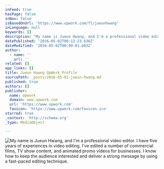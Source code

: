 ```yaml
---
inFeed: true
hasPage: false
inNav: false
isBasedOnUrl: 'https://www.upwork.com/fl/jueunhwang'
inLanguage: null
keywords: []
description: "My name is Jueun Hwang, and I'm a professional video editor. I have five years of experiences in video editing. I've edited a number of commercial films, TV show content, and animated promo videos for businesses. I know how to keep the audience interested and deliver a strong message by using a fast-paced editing technique."
datePublished: '2016-05-02T00:12:23.636Z'
dateModified: '2016-05-02T00:09:01.603Z'
author:
  - name: ''
    url: ''
related: []
app_links: []
title: Jueun Hawng UpWork Profile
sourcePath: _posts/2016-05-01-jueun-hwang.md
published: true
authors: []
publisher:
  name: Upwork
  domain: www.upwork.com
  url: 'https://www.upwork.com'
  favicon: 'https://www.upwork.com/favicon.ico'
starred: true
_context: 'http://schema.org'
_type: MediaObject

---
```

![My name is Jueun Hwang, and I'm a professional video editor. I have five years of experiences in video editing. I've edited a number of commercial films, TV show content, and animated promo videos for businesses. I know how to keep the audience interested and deliver a strong message by using a fast-paced editing technique.](https://s3-us-west-2.amazonaws.com/the-grid-img/p/ac64b68e21c2feb464e8cac0e30e0e8eb9f97329.png)